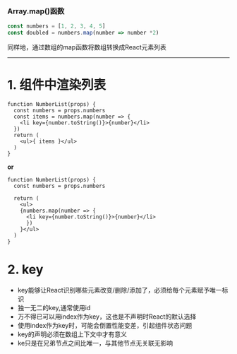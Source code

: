 ### Array.map()函数
````JavaScript
const numbers = [1, 2, 3, 4, 5]
const doubled = numbers.map(number => number *2)
````
同样地，通过数组的map函数将数组转换成React元素列表
***
# 1. 组件中渲染列表
````JSX
function NumberList(props) {
  const numbers = props.numbers
  const items = numbers.map(number => {
    <li key={number.toString()}>{number}</li>
  })
  return (
    <ul>{ items }</ul>
  )
}
````
**or**
````JSX
function NumberList(props) {
  const numbers = props.numbers
  
  return (
    <ul>
    {numbers.map(number => {
      <li key={number.toString()}>{number}</li>
      })
    }</ul>
  )
}
````
# 2. key
- key能够让React识别哪些元素改变/删除/添加了，必须给每个元素赋予唯一标识
- 独一无二的key,通常使用id
- 万不得已可以用index作为key，这也是不声明时React的默认选择
- 使用index作为key时，可能会倒置性能变差，引起组件状态问题
- key的声明必须在数组上下文中才有意义
- ke只是在兄弟节点之间比唯一，与其他节点无关联无影响